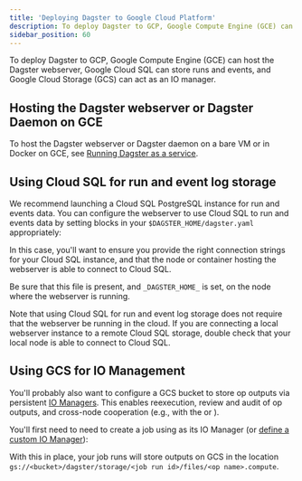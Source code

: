 ```yaml
---
title: 'Deploying Dagster to Google Cloud Platform'
description: To deploy Dagster to GCP, Google Compute Engine (GCE) can host the Dagster webserver, Google Cloud SQL can store runs and events, and Google Cloud Storage (GCS) can act as an IO manager.
sidebar_position: 60
---
```


To deploy Dagster to GCP, Google Compute Engine (GCE) can host the Dagster webserver, Google Cloud SQL can store runs and events, and Google Cloud Storage (GCS) can act as an IO manager.

## Hosting the Dagster webserver or Dagster Daemon on GCE

To host the Dagster webserver or Dagster daemon on a bare VM or in Docker on GCE, see [Running Dagster as a service](/guides/deploy/deployment-options/deploying-dagster-as-a-service).

## Using Cloud SQL for run and event log storage

We recommend launching a Cloud SQL PostgreSQL instance for run and events data. You can configure the webserver to use Cloud SQL to run and events data by setting blocks in your `$DAGSTER_HOME/dagster.yaml` appropriately:

<CodeExample path="docs_snippets/docs_snippets/deploying/dagster-pg.yaml" />

In this case, you'll want to ensure you provide the right connection strings for your Cloud SQL instance, and that the node or container hosting the webserver is able to connect to Cloud SQL.

Be sure that this file is present, and `_DAGSTER_HOME_` is set, on the node where the webserver is running.

Note that using Cloud SQL for run and event log storage does not require that the webserver be running in the cloud. If you are connecting a local webserver instance to a remote Cloud SQL storage, double check that your local node is able to connect to Cloud SQL.

## Using GCS for IO Management

You'll probably also want to configure a GCS bucket to store op outputs via persistent [IO Managers](/guides/build/io-managers/). This enables reexecution, review and audit of op outputs, and cross-node cooperation (e.g., with the <PyObject section="execution" module="dagster" object="multiprocess_executor" /> or <PyObject section="libraries" module="dagster_celery" object="celery_executor" />).

You'll first need to need to create a job using <PyObject section="libraries" module="dagster_gcp" object="gcs_pickle_io_manager"/> as its IO Manager (or [define a custom IO Manager](/guides/build/io-managers/defining-a-custom-io-manager)):

<CodeExample path="docs_snippets/docs_snippets/deploying/gcp/gcp_job.py" />

With this in place, your job runs will store outputs on GCS in the location `gs://<bucket>/dagster/storage/<job run id>/files/<op name>.compute`.
